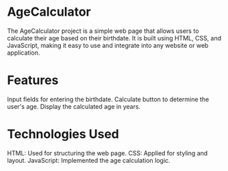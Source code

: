 # AgeCalculator
The AgeCalculator project is a simple web page that allows users to calculate their age based on their birthdate. It is built using HTML, CSS, and JavaScript, making it easy to use and integrate into any website or web application.

# Features
Input fields for entering the birthdate.
Calculate button to determine the user's age.
Display the calculated age in years.

# Technologies Used
HTML: Used for structuring the web page.
CSS: Applied for styling and layout.
JavaScript: Implemented the age calculation logic.
